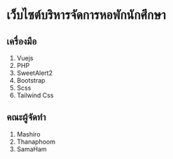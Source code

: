 # เว็บไซต์บริหารจัดการหอพักนักศึกษา

## เครื่องมือ 
1. Vuejs
2. PHP
3. SweetAlert2
4. Bootstrap
5. Scss
6. Tailwind Css

## คณะผู้จัดทำ
1. Mashiro
2. Thanaphoom
3. SamaHam
